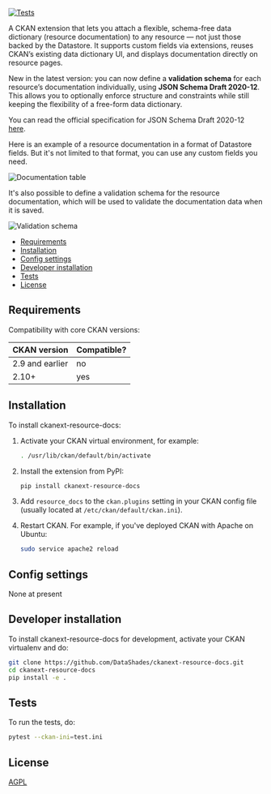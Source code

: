 [![Tests](https://github.com/DataShades/ckanext-resource-docs/actions/workflows/test.yml/badge.svg)](https://github.com/DataShades/ckanext-resource-docs/actions/workflows/test.yml)

A CKAN extension that lets you attach a flexible, schema-free data dictionary (resource documentation) to any resource — not just those backed by the Datastore. It supports custom fields via extensions, reuses CKAN’s existing data dictionary UI, and displays documentation directly on resource pages.

New in the latest version: you can now define a **validation schema** for each resource’s documentation individually, using **JSON Schema Draft 2020-12**. This allows you to optionally enforce structure and constraints while still keeping the flexibility of a free-form data dictionary.

You can read the official specification for JSON Schema Draft 2020-12 [here](https://json-schema.org/draft/2020-12/).

Here is an example of a resource documentation in a format of Datastore fields. But it's not limited to that format, you can use any custom fields you need.

![Documentation table](./docs/rdoc-1.png)

It's also possible to define a validation schema for the resource documentation, which will be used to validate the documentation data when it is saved.

![Validation schema](./docs/rdoc-2.png)

- [Requirements](#requirements)
- [Installation](#installation)
- [Config settings](#config-settings)
- [Developer installation](#developer-installation)
- [Tests](#tests)
- [License](#license)

## Requirements

Compatibility with core CKAN versions:

| CKAN version    | Compatible?   |
| --------------- | ------------- |
| 2.9 and earlier | no            |
| 2.10+           | yes           |

## Installation
To install ckanext-resource-docs:

1. Activate your CKAN virtual environment, for example:

    ```bash
    . /usr/lib/ckan/default/bin/activate
    ```

2. Install the extension from PyPI:

    ```bash
    pip install ckanext-resource-docs
    ```

3. Add `resource_docs` to the `ckan.plugins` setting in your CKAN config file (usually located at `/etc/ckan/default/ckan.ini`).

4. Restart CKAN. For example, if you've deployed CKAN with Apache on Ubuntu:

    ```bash
    sudo service apache2 reload
    ```


## Config settings

None at present

## Developer installation

To install ckanext-resource-docs for development, activate your CKAN virtualenv and
do:
```sh
git clone https://github.com/DataShades/ckanext-resource-docs.git
cd ckanext-resource-docs
pip install -e .
```

## Tests

To run the tests, do:

```sh
pytest --ckan-ini=test.ini
```

## License

[AGPL](https://www.gnu.org/licenses/agpl-3.0.en.html)
